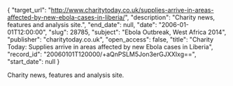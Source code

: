 {
  "target_url": "http://www.charitytoday.co.uk/supplies-arrive-in-areas-affected-by-new-ebola-cases-in-liberia/", 
  "description": "Charity news, features and analysis site.", 
  "end_date": null, 
  "date": "2006-01-01T12:00:00", 
  "slug": 28785, 
  "subject": "Ebola Outbreak, West Africa 2014", 
  "publisher": "charitytoday.co.uk", 
  "open_access": false, 
  "title": "Charity Today: Supplies arrive in areas affected by new Ebola cases in Liberia", 
  "record_id": "20060101T120000/+aQnPSLM5Jon3erGJXXIxg==", 
  "start_date": null
}

Charity news, features and analysis site.